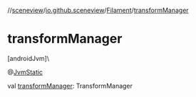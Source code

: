 //[sceneview](../../../index.md)/[io.github.sceneview](../index.md)/[Filament](index.md)/[transformManager](transform-manager.md)

# transformManager

[androidJvm]\

@[JvmStatic](https://kotlinlang.org/api/latest/jvm/stdlib/kotlin.jvm/-jvm-static/index.html)

val [transformManager](transform-manager.md): TransformManager
